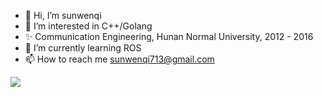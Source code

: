 - 👋 Hi, I’m sunwenqi
- 👀 I’m interested in C++/Golang
- ✨ Communication Engineering, Hunan Normal University, 2012 - 2016
- 🌱 I’m currently learning ROS
- 📫 How to reach me sunwenqi713@gmail.com

<!-- [![Wenqi Sun's GitHub stats](https://github-readme-stats.vercel.app/api?username=sunwenqi0713&count_private=true&show_icons=true&theme=radical)](https://github.com/anuraghazra/github-readme-stats) -->

<!-- <img align="right" src="https://github-readme-stats.vercel.app/api?username=sunwenqi0713&show_icons=true&icon_color=1573B3&hide_title=true&text_color=718096&bg_color=00000000&hide_border=true"/> -->

<img src="https://github-readme-stats.vercel.app/api?username=sunwenqi0713&show_icons=true&icon_color=1573B3&hide_title=true&text_color=718096&bg_color=00000000&hide_border=true"/>
